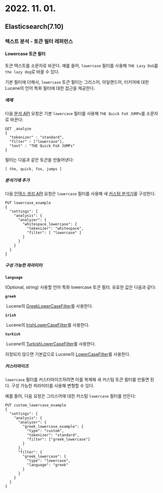 # 2022. 11. 01.

## Elasticsearch(7.10)

### 텍스트 분석 - 토큰 필터 레퍼런스

#### Lowercase 토큰 필터

토큰 텍스트를 소문자로 바꾼다. 예를 들어, `lowercase` 필터를 사용해 `THE Lazy DoG`를 `the lazy dog`로 바꿀 수 있다.

기본 필터에 더해서, `lowercase` 토큰 필터는 그리스어, 아일랜드어, 터키어에 대한 Lucene의 언어 특화 필터에 대한 접근을 제공한다. 

##### 예제

다음 [분석 API][analyze-api] 요청은 기본 `lowercase` 필터를 사용해 `THE Quick FoX JUMPs`를 소문자로 바꾼다:

```http
GET _analyze
{
  "tokenizer" : "standard",
  "filter" : ["lowercase"],
  "text" : "THE Quick FoX JUMPs"
}
```

필터는 다음과 같은 토큰을 만들어낸다:

```
[ the, quick, fox, jumps ]
```

##### 분석기에 추가

다음 [인덱스 생성 API][create-index-api] 요청은 `lowercase` 필터를 사용해 새 [커스텀 분석기][custom-analyzer]를 구성한다.

```http
PUT lowercase_example
{
  "settings": {
    "analysis": {
      "analyzer": {
        "whitespace_lowercase": {
          "tokenizer": "whitespace",
          "filter": [ "lowercase" ]
        }
      }
    }
  }
}
```

##### 구성 가능한 파라미터

**`language`**

(Optional, string) 사용할 언어 특화 lowercase 토큰 필터. 유효한 값은 다음과 같다:

**`greek`**

​	Lucene의 [GreekLowerCaseFilter](https://lucene.apache.org/core/8_7_0/analyzers-common/org/apache/lucene/analysis/el/GreekLowerCaseFilter.html)를 사용한다.

**`irish`**

​	Lucene의 [IrishLowerCaseFilter](https://lucene.apache.org/core/8_7_0/analyzers-common/org/apache/lucene/analysis/ga/IrishLowerCaseFilter.html)를 사용한다.

**`turkish`**

​	Lucene의 [TurkishLowerCaseFilter](https://lucene.apache.org/core/8_7_0/analyzers-common/org/apache/lucene/analysis/tr/TurkishLowerCaseFilter.html)를 사용한다.

지정되지 않으면 기본값으로 Lucene의 [LowerCaseFilter](https://lucene.apache.org/core/8_7_0/analyzers-common/org/apache/lucene/analysis/core/LowerCaseFilter.html)를 사용한다.

##### 커스터마이즈

`lowercase` 필터를 커스터마이즈하려면 이를 복제해 새 커스텀 토큰 필터를 만들면 된다. 구성 가능한 파라미터를 사용해 변형할 수 있다.

예를 들어, 다음 요청은 그리스어에 대한 커스텀 `lowercase` 필터를 만든다:

```http
PUT custom_lowercase_example
{
  "settings": {
    "analysis": {
      "analyzer": {
        "greek_lowercase_example": {
          "type": "custom",
          "tokenizer": "standard",
          "filter": ["greek_lowercase"]
        }
      },
      "filter": {
        "greek_lowercase": {
          "type": "lowercase",
          "language": "greek"
        }
      }
    }
  }
}
```



[analyze-api]: https://www.elastic.co/guide/en/elasticsearch/reference/7.10/indices-analyze.html
[create-index-api]: https://www.elastic.co/guide/en/elasticsearch/reference/7.10/indices-create-index.html
[custom-analyzer]: https://www.elastic.co/guide/en/elasticsearch/reference/7.10/analysis-custom-analyzer.html